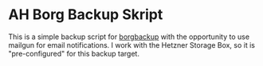 # AH Borg Backup Skript

This is a simple backup script for [borgbackup](https://borgbackup.readthedocs.io/en/stable/) with the opportunity to use mailgun for email notifications.
I work with the Hetzner Storage Box, so it is "pre-configured" for this backup target.
